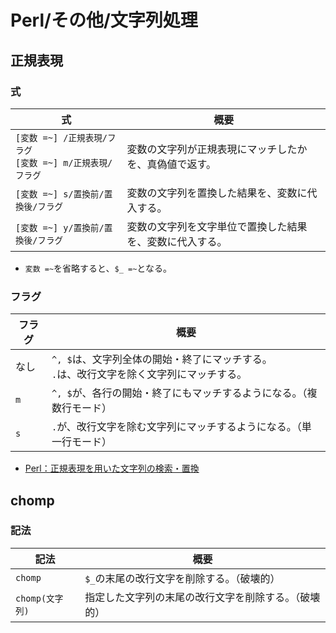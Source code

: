 # Perl/その他/文字列処理

## 正規表現

### 式

| 式                                             | 概要                           |
|-----------------------------------------------|------------------------------|
| `[変数 =~] /正規表現/フラグ`<br />`[変数 =~] m/正規表現/フラグ` | 変数の文字列が正規表現にマッチしたかを、真偽値で返す。  |
| `[変数 =~] s/置換前/置換後/フラグ`                       | 変数の文字列を置換した結果を、変数に代入する。      |
| `[変数 =~] y/置換前/置換後/フラグ`                       | 変数の文字列を文字単位で置換した結果を、変数に代入する。 |

- `変数 =~`を省略すると、`$_ =~`となる。

### フラグ

| フラグ | 概要                                                     |
|-----|--------------------------------------------------------|
| なし  | `^, $`は、文字列全体の開始・終了にマッチする。<br />`.`は、改行文字を除く文字列にマッチする。 |
| `m` | `^, $`が、各行の開始・終了にもマッチするようになる。（複数行モード）                  |
| `s` | `.`が、改行文字を除む文字列にマッチするようになる。（単一行モード）                    |

- [Perl：正規表現を用いた文字列の検索・置換](https://www.bold.ne.jp/engineer-club/perl-regular-expression)

## chomp

### 記法

| 記法           | 概要                         |
|--------------|----------------------------|
| `chomp`      | `$_`の末尾の改行文字を削除する。（破壊的）    |
| `chomp(文字列)` | 指定した文字列の末尾の改行文字を削除する。（破壊的） |
